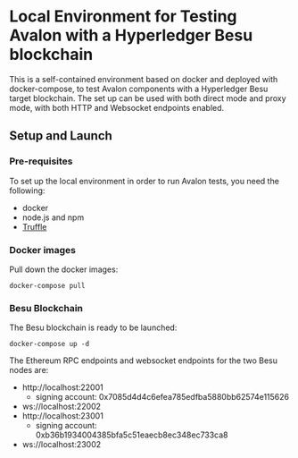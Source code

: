 # Local Environment for Testing Avalon with a Hyperledger Besu blockchain
This is a self-contained environment based on docker and deployed with docker-compose, to test Avalon components with a Hyperledger Besu target blockchain. The set up can be used with both direct mode and proxy mode, with both HTTP and Websocket endpoints enabled.

## Setup and Launch

### Pre-requisites
To set up the local environment in order to run Avalon tests, you need the following:
* docker
* node.js and npm
* [Truffle](https://www.trufflesuite.com/docs/truffle/getting-started/installation)

### Docker images
Pull down the docker images:

```
docker-compose pull
```

### Besu Blockchain
The Besu blockchain is ready to be launched:

```
docker-compose up -d
```

The Ethereum RPC endpoints and websocket endpoints for the two Besu nodes are:
* http://localhost:22001
  * signing account: 0x7085d4d4c6efea785edfba5880bb62574e115626
* ws://localhost:22002
* http://localhost:23001
  * signing account: 0xb36b1934004385bfa5c51eaecb8ec348ec733ca8
* ws://localhost:23002

